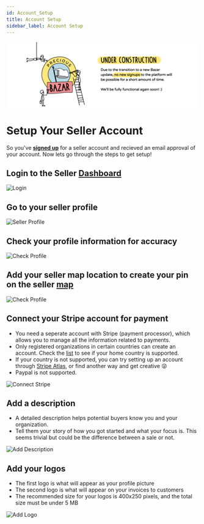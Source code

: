 ```yaml
---
id: Account_Setup
title: Account Setup
sidebar_label: Account Setup
---
```


<style>
:root {
  --highlight: #f7b77b;
  --hover: #f7b77b;
}
</style>

![Under Construction](../assets/Business/Under%20construction-white.png)


# Setup Your Seller Account
So you've **[signed up](https://bazar.preciousplastic.com/index.php?dispatch=companies.apply_for_vendor)** for a seller account and recieved an email approval of your account. Now lets go through the steps to get setup!

## Login to the Seller [Dashboard](https://bazar.preciousplastic.com/vendor.php?dispatch=auth.login_form&return_url=vendor.php) 

![Login](../assets/Business/login.png)


## Go to your seller profile

![Seller Profile](../assets/gif/seller_profile.gif)

 
## Check your profile information for accuracy 

![Check Profile](../assets/Business/check_profile.png)

## Add your seller map location to create your pin on the seller [map](https://bazar.preciousplastic.com/index.php?dispatch=companies.catalog)

![Check Profile](../assets/gif/seller_map.gif)


## Connect your Stripe account for payment
- You need a seperate account with Stripe (payment processor), which allows you to manage all the information related to payments. 
- Only registered organizations in certain countries can create an account. Check the [list](https://stripe.com/global) to see if your home country is supported. 
- If your country is not supported, you can try setting up an account through [Stripe Atlas](https://stripe.com/atlas), or find another way and get creative 😜
- Paypal is not supported. 

![Connect Stripe](../assets/gif/connect_to_stripe.gif)


## Add a description
- A detailed description helps potential buyers know you and your organization. 
- Tell them your story of how you got started and what your focus is. This seems trivial but could be the difference between a sale or not.

![Add Description](../assets/gif/Description.gif)


## Add your logos 
- The first logo is what will appear as your profile picture
- The second logo is what will appear on your invoices to customers
- The recommended size for your logos is 400x250 pixels, and the total size must be under 5 MB

![Add Logo](../assets/gif/add_logo.gif)
